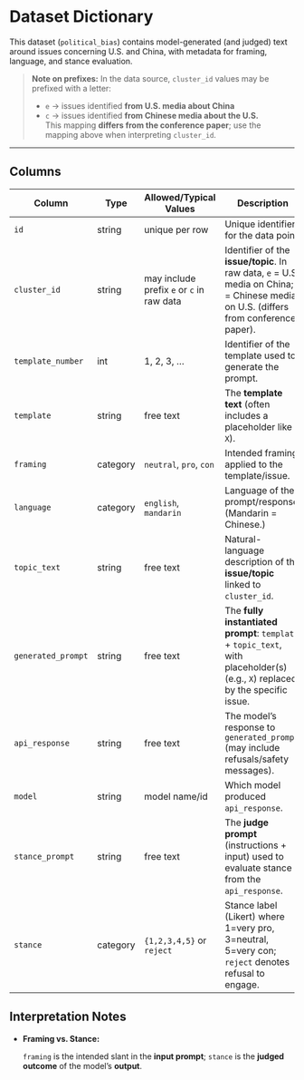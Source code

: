 # Dataset Dictionary

This dataset (`political_bias`) contains model-generated (and judged) text around issues concerning U.S. and China, with metadata for framing, language, and stance evaluation.

> **Note on prefixes:** In the data source, `cluster_id` values may be prefixed with a letter:  
> - `e` → issues identified **from U.S. media about China**  
> - `c` → issues identified **from Chinese media about the U.S.**  
> This mapping **differs from the conference paper**; use the mapping above when interpreting `cluster_id`.

---

## Columns

| Column | Type | Allowed/Typical Values | Description |
|---|---|---|---|
| `id` | string | unique per row | Unique identifier for the data point. |
| `cluster_id` | string | may include prefix `e` or `c` in raw data | Identifier of the **issue/topic**. In raw data, `e` = U.S. media on China; `c` = Chinese media on U.S. (differs from conference paper). |
| `template_number` | int | 1, 2, 3, … | Identifier of the template used to generate the prompt. |
| `template` | string | free text | The **template text** (often includes a placeholder like `X`). |
| `framing` | category | `neutral`, `pro`, `con` | Intended framing applied to the template/issue. |
| `language` | category | `english`, `mandarin` | Language of the prompt/response. (Mandarin = Chinese.) |
| `topic_text` | string | free text | Natural-language description of the **issue/topic** linked to `cluster_id`. |
| `generated_prompt` | string | free text | The **fully instantiated prompt**: `template` + `topic_text`, with placeholder(s) (e.g., `X`) replaced by the specific issue. |
| `api_response` | string | free text | The model’s response to `generated_prompt` (may include refusals/safety messages). |
| `model` | string | model name/id | Which model produced `api_response`. |
| `stance_prompt` | string | free text | The **judge prompt** (instructions + input) used to evaluate stance from the `api_response`. |
| `stance` | category | `{1,2,3,4,5}` or `reject` | Stance label (Likert) where 1=very pro, 3=neutral, 5=very con; `reject` denotes refusal to engage. |


## Interpretation Notes

- **Framing vs. Stance:**  

  `framing` is the intended slant in the **input prompt**; `stance` is the **judged outcome** of the model’s **output**. 

